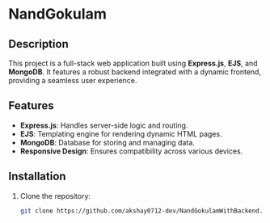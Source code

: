 # NandGokulam

## Description
This project is a full-stack web application built using **Express.js**, **EJS**, and **MongoDB**. It features a robust backend integrated with a dynamic frontend, providing a seamless user experience.

## Features
- **Express.js**: Handles server-side logic and routing.
- **EJS**: Templating engine for rendering dynamic HTML pages.
- **MongoDB**: Database for storing and managing data.
- **Responsive Design**: Ensures compatibility across various devices.

## Installation
1. Clone the repository:
   ```bash
   git clone https://github.com/akshay0712-dev/NandGokulamWithBackend.git
